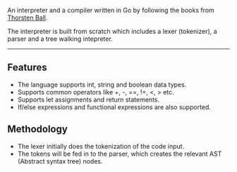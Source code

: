An interpreter and a compiler written in Go by following the books from
[Thorsten Ball](https://www.amazon.com/Thorsten-Ball/e/B06XCKTCRW/ref=dp_byline_cont_pop_book_1).

The interpreter is built from scratch which includes a lexer (tokenizer), a parser and a tree walking intepreter.

--- 

## Features
- The language supports int, string and boolean data types.
- Supports common operators like +, -, ==, !=, <, > etc.
- Supports let assignments and return statements. 
- If/else expressions and functional expressions are also supported.

## Methodology
- The lexer initially does the tokenization of the code input. 
- The tokens will be fed in to the parser, which creates the relevant AST (Abstract syntax tree) nodes.


